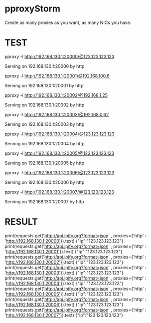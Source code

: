 # pproxyStorm
Create as many proxies as you want, as many NICs you have.

# TEST

pproxy -l http://192.168.130.1:20000/@123.123.123.123

Serving on 192.168.130.1:20000 by http 

pproxy -l http://192.168.130.1:20001/@192.168.100.8

Serving on 192.168.130.1:20001 by http 

pproxy -l http://192.168.130.1:20002/@192.168.1.25

Serving on 192.168.130.1:20002 by http 

pproxy -l http://192.168.130.1:20003/@192.168.0.62

Serving on 192.168.130.1:20003 by http 

pproxy -l http://192.168.130.1:20004/@123.123.123.123

Serving on 192.168.130.1:20004 by http 

pproxy -l http://192.168.130.1:20005/@123.123.123.123

Serving on 192.168.130.1:20005 by http 

pproxy -l http://192.168.130.1:20006/@123.123.123.123

Serving on 192.168.130.1:20006 by http 

pproxy -l http://192.168.130.1:20007/@123.123.123.123

Serving on 192.168.130.1:20007 by http 


# RESULT
print(requests.get('http://api.ipify.org?format=json' , proxies={'http' : 'http://192.168.130.1:20000'}).text)
{"ip":"123.123.123.123"}
print(requests.get('http://api.ipify.org?format=json' , proxies={'http' : 'http://192.168.130.1:20001'}).text)
{"ip":"123.123.123.123"}
print(requests.get('http://api.ipify.org?format=json' , proxies={'http' : 'http://192.168.130.1:20002'}).text)
{"ip":"123.123.123.123"}
print(requests.get('http://api.ipify.org?format=json' , proxies={'http' : 'http://192.168.130.1:20003'}).text)
{"ip":"123.123.123.123"}
print(requests.get('http://api.ipify.org?format=json' , proxies={'http' : 'http://192.168.130.1:20004'}).text)
{"ip":"123.123.123.123"}
print(requests.get('http://api.ipify.org?format=json' , proxies={'http' : 'http://192.168.130.1:20005'}).text)
{"ip":"123.123.123.123"}
print(requests.get('http://api.ipify.org?format=json' , proxies={'http' : 'http://192.168.130.1:20006'}).text)
{"ip":"123.123.123.123"}
print(requests.get('http://api.ipify.org?format=json' , proxies={'http' : 'http://192.168.130.1:20007'}).text)
{"ip":"123.123.123.123"}
